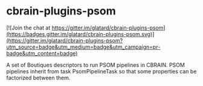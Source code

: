 # cbrain-plugins-psom

[![Join the chat at https://gitter.im/glatard/cbrain-plugins-psom](https://badges.gitter.im/glatard/cbrain-plugins-psom.svg)](https://gitter.im/glatard/cbrain-plugins-psom?utm_source=badge&utm_medium=badge&utm_campaign=pr-badge&utm_content=badge)

A set of Boutiques descriptors to run PSOM pipelines in CBRAIN. PSOM pipelines inherit from task PsomPipelineTask so that some properties can be factorized between them. 
